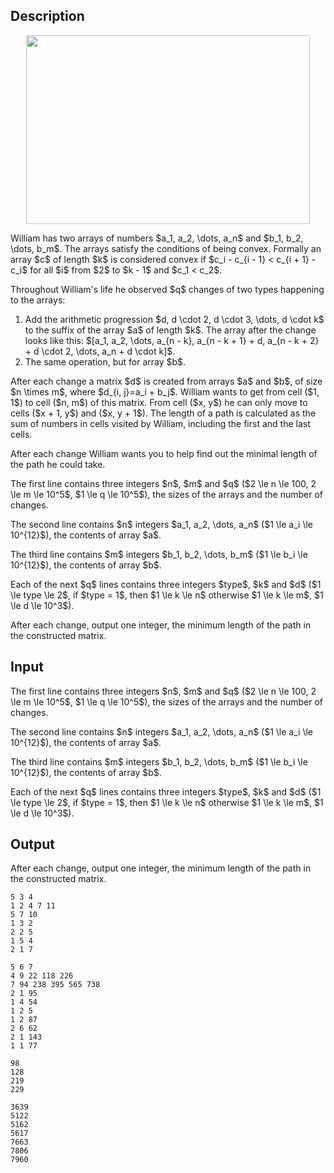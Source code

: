 ## Description

<div><center> <img class="tex-graphics" height="302px" src="file://DaY9Gmp1.png" style="max-width: 100.0%;max-height: 100.0%;" width="454px"> </center><p>William has two arrays of numbers $a_1, a_2, \dots, a_n$ and $b_1, b_2, \dots, b_m$. The arrays satisfy the conditions of being convex. Formally an array $c$ of length $k$ is considered convex if $c_i - c_{i - 1} &lt; c_{i + 1} - c_i$ for all $i$ from $2$ to $k - 1$ and $c_1 &lt; c_2$.</p><p>Throughout William's life he observed $q$ changes of two types happening to the arrays: </p><ol> <li> Add the arithmetic progression $d, d \cdot 2, d \cdot 3, \dots, d \cdot k$ to the suffix of the array $a$ of length $k$. The array after the change looks like this: $[a_1, a_2, \dots, a_{n - k}, a_{n - k + 1} + d, a_{n - k + 2} + d \cdot 2, \dots, a_n + d \cdot k]$. </li><li> The same operation, but for array $b$. </li></ol><p>After each change a matrix $d$ is created from arrays $a$ and $b$, of size $n \times m$, where $d_{i, j}=a_i + b_j$. William wants to get from cell ($1, 1$) to cell ($n, m$) of this matrix. From cell ($x, y$) he can only move to cells ($x + 1, y$) and ($x, y + 1$). The length of a path is calculated as the sum of numbers in cells visited by William, including the first and the last cells.</p><p>After each change William wants you to help find out the minimal length of the path he could take.</p></div><div class="input-specification"><p>The first line contains three integers $n$, $m$ and $q$ ($2 \le n \le 100, 2 \le m \le 10^5$, $1 \le q \le 10^5$), the sizes of the arrays and the number of changes.</p><p>The second line contains $n$ integers $a_1, a_2, \dots, a_n$ ($1 \le a_i \le 10^{12}$), the contents of array $a$.</p><p>The third line contains $m$ integers $b_1, b_2, \dots, b_m$ ($1 \le b_i \le 10^{12}$), the contents of array $b$.</p><p>Each of the next $q$ lines contains three integers $type$, $k$ and $d$ ($1 \le type \le 2$, if $type = 1$, then $1 \le k \le n$ otherwise $1 \le k \le m$, $1 \le d \le 10^3$).</p></div><div class="output-specification"><p>After each change, output one integer, the minimum length of the path in the constructed matrix.</p></div>

## Input

<p>The first line contains three integers $n$, $m$ and $q$ ($2 \le n \le 100, 2 \le m \le 10^5$, $1 \le q \le 10^5$), the sizes of the arrays and the number of changes.</p><p>The second line contains $n$ integers $a_1, a_2, \dots, a_n$ ($1 \le a_i \le 10^{12}$), the contents of array $a$.</p><p>The third line contains $m$ integers $b_1, b_2, \dots, b_m$ ($1 \le b_i \le 10^{12}$), the contents of array $b$.</p><p>Each of the next $q$ lines contains three integers $type$, $k$ and $d$ ($1 \le type \le 2$, if $type = 1$, then $1 \le k \le n$ otherwise $1 \le k \le m$, $1 \le d \le 10^3$).</p>

## Output

<p>After each change, output one integer, the minimum length of the path in the constructed matrix.</p>





```input1
5 3 4
1 2 4 7 11
5 7 10
1 3 2
2 2 5
1 5 4
2 1 7
```




```input2
5 6 7
4 9 22 118 226
7 94 238 395 565 738
2 1 95
1 4 54
1 2 5
1 2 87
2 6 62
2 1 143
1 1 77
```




```output1
98
128
219
229
```




```output2
3639
5122
5162
5617
7663
7806
7960
```



